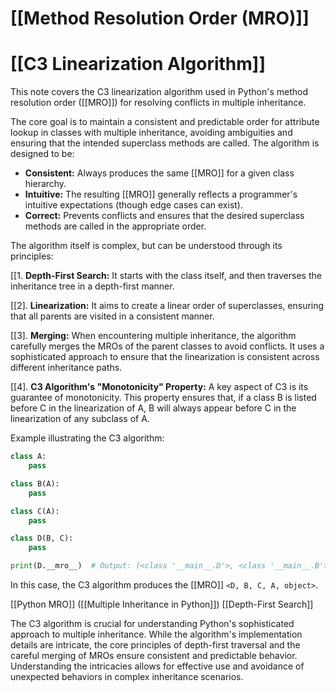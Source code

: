 # [[Method Resolution Order (MRO)]]
# [[C3 Linearization Algorithm]] 
This note covers the C3 linearization algorithm used in Python's method resolution order ([[MRO]]) for resolving conflicts in multiple inheritance.

The core goal is to maintain a consistent and predictable order for attribute lookup in classes with multiple inheritance, avoiding ambiguities and ensuring that the intended superclass methods are called.  The algorithm is designed to be:

* **Consistent:**  Always produces the same [[MRO]] for a given class hierarchy.
* **Intuitive:** The resulting [[MRO]] generally reflects a programmer's intuitive expectations (though edge cases can exist).
* **Correct:** Prevents conflicts and ensures that the desired superclass methods are called in the appropriate order.


The algorithm itself is complex, but can be understood through its principles:

[[1. **Depth-First Search:**  It starts with the class itself, and then traverses the inheritance tree in a depth-first manner.


[[2]. **Linearization:** It aims to create a linear order of superclasses, ensuring that all parents are visited in a consistent manner.


[[3]. **Merging:** When encountering multiple inheritance, the algorithm carefully merges the MROs of the parent classes to avoid conflicts.  It uses a sophisticated approach to ensure that the linearization is consistent across different inheritance paths.


[[4]. **C3 Algorithm's "Monotonicity" Property:** A key aspect of C3 is its guarantee of monotonicity. This property ensures that, if a class B is listed before C in the linearization of A, B will always appear before C in the linearization of any subclass of A.


Example illustrating the C3 algorithm:

```python
class A:
    pass

class B(A):
    pass

class C(A):
    pass

class D(B, C):
    pass

print(D.__mro__)  # Output: (<class '__main__.D'>, <class '__main__.B'>, <class '__main__.C'>, <class '__main__.A'>, <class 'object'>)
```

In this case, the C3 algorithm produces the [[MRO]] `<D, B, C, A, object>`.


[[Python MRO]]  ([[Multiple Inheritance in Python]]) [[Depth-First Search]]


The C3 algorithm is crucial for understanding Python's sophisticated approach to multiple inheritance. While the algorithm's implementation details are intricate, the core principles of depth-first traversal and the careful merging of MROs ensure consistent and predictable behavior.  Understanding the intricacies allows for effective use and avoidance of unexpected behaviors in complex inheritance scenarios.
